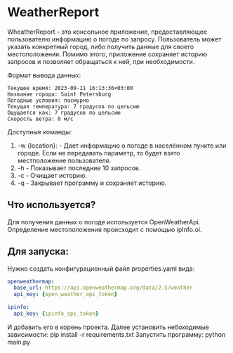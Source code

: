 # WeatherReport

WheatherReport - это консольное приложение, предоставляющее пользователю информацию о погоде
по запросу. Пользователь может указать конкретный город, либо получить данные для своего местоположения. Помимо этого,
приложение сохраняет историю запросов и позволяет обращаться к ней, при необходимости.

Формат вывода данных:
```commandline
Текущее время: 2023-09-11 16:13:36+03:00
Название города: Saint Petersburg
Погодные условия: пасмурно
Текущая температура: 7 градусов по цельсию
Ощущается как: 7 градусов по цельсию
Скорость ветра: 0 м/c
```

Доступные команды:
1. -w {location}: - Дает информацию о погоде в населённом пункте или городе. Если не передавать параметр, то будет взято местположение пользователя.
2. -h - Показывает последние 10 запросов.
3. -c - Очищает историю.
4. -q - Закрывает программу и сохраняет историю.


## Что используется?
Для получения данных о погоде используется OpenWeatherApi.
Определение местоположения происходит с помощью ipInfo.oi.

## Для запуска:
Нужно создать конфигурационный файл properties.yaml вида:
```yaml
openweathermap:
  base_url: https://api.openweathermap.org/data/2.5/weather
  api_key: {open_weather_api_token}

ipinfo:
  api_key: {ipinfo_api_token}
```
И добавить его в корень проекта.
Далее установить небоходимые зависимости:
pip install -r requirements.txt
Запустить программу:
python main.py